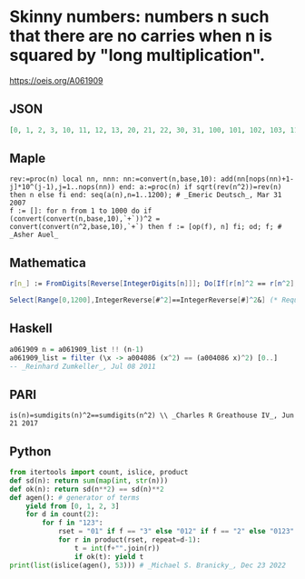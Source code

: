 # Skinny numbers: numbers n such that there are no carries when n is squared by "long multiplication"\.
https://oeis.org/A061909
## JSON
```JSON
[0, 1, 2, 3, 10, 11, 12, 13, 20, 21, 22, 30, 31, 100, 101, 102, 103, 110, 111, 112, 113, 120, 121, 122, 130, 200, 201, 202, 210, 211, 212, 220, 221, 300, 301, 310, 311, 1000, 1001, 1002, 1003, 1010, 1011, 1012, 1013, 1020, 1021, 1022, 1030, 1031, 1100, 1101, 1102]
```
## Maple
```Maple
rev:=proc(n) local nn, nnn: nn:=convert(n,base,10): add(nn[nops(nn)+1-j]*10^(j-1),j=1..nops(nn)) end: a:=proc(n) if sqrt(rev(n^2))=rev(n) then n else fi end: seq(a(n),n=1..1200); # _Emeric Deutsch_, Mar 31 2007
f := []: for n from 1 to 1000 do if (convert(convert(n,base,10),`+`))^2 = convert(convert(n^2,base,10),`+`) then f := [op(f), n] fi; od; f; # _Asher Auel_
```
## Mathematica
```Mathematica
r[n_] := FromDigits[Reverse[IntegerDigits[n]]]; Do[If[r[n]^2 == r[n^2], Print[n]], {n, 1, 10^4}] (* _Ryan Propper_, Sep 09 2005 *)
```
```Mathematica
Select[Range[0,1200],IntegerReverse[#^2]==IntegerReverse[#]^2&] (* Requires Mathematica version 10 or later *) (* _Harvey P. Dale_, Aug 02 2017 *)
```
## Haskell
```Haskell
a061909 n = a061909_list !! (n-1)
a061909_list = filter (\x -> a004086 (x^2) == (a004086 x)^2) [0..]
-- _Reinhard Zumkeller_, Jul 08 2011
```
## PARI
```PARI
is(n)=sumdigits(n)^2==sumdigits(n^2) \\ _Charles R Greathouse IV_, Jun 21 2017
```
## Python
```Python
from itertools import count, islice, product
def sd(n): return sum(map(int, str(n)))
def ok(n): return sd(n**2) == sd(n)**2
def agen(): # generator of terms
    yield from [0, 1, 2, 3]
    for d in count(2):
        for f in "123":
            rset = "01" if f == "3" else "012" if f == "2" else "0123"
            for r in product(rset, repeat=d-1):
                t = int(f+"".join(r))
                if ok(t): yield t
print(list(islice(agen(), 53))) # _Michael S. Branicky_, Dec 23 2022
```
